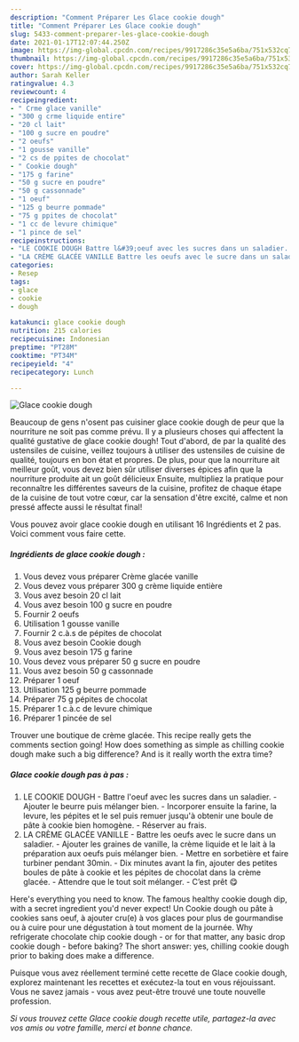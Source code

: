 ```yaml
---
description: "Comment Préparer Les Glace cookie dough"
title: "Comment Préparer Les Glace cookie dough"
slug: 5433-comment-preparer-les-glace-cookie-dough
date: 2021-01-17T12:07:44.250Z
image: https://img-global.cpcdn.com/recipes/9917286c35e5a6ba/751x532cq70/glace-cookie-dough-photo-principale-de-la-recette.jpg
thumbnail: https://img-global.cpcdn.com/recipes/9917286c35e5a6ba/751x532cq70/glace-cookie-dough-photo-principale-de-la-recette.jpg
cover: https://img-global.cpcdn.com/recipes/9917286c35e5a6ba/751x532cq70/glace-cookie-dough-photo-principale-de-la-recette.jpg
author: Sarah Keller
ratingvalue: 4.3
reviewcount: 4
recipeingredient:
- " Crme glace vanille"
- "300 g crme liquide entire"
- "20 cl lait"
- "100 g sucre en poudre"
- "2 oeufs"
- "1 gousse vanille"
- "2 cs de ppites de chocolat"
- " Cookie dough"
- "175 g farine"
- "50 g sucre en poudre"
- "50 g cassonnade"
- "1 oeuf"
- "125 g beurre pommade"
- "75 g ppites de chocolat"
- "1 cc de levure chimique"
- "1 pince de sel"
recipeinstructions:
- "LE COOKIE DOUGH Battre l&#39;oeuf avec les sucres dans un saladier. Ajouter le beurre puis mélanger bien. Incorporer ensuite la farine, la levure, les pépites et le sel puis remuer jusqu&#39;à obtenir une boule de pâte à cookie bien homogène. Réserver au frais."
- "LA CRÈME GLACÉE VANILLE Battre les oeufs avec le sucre dans un saladier. Ajouter les graines de vanille, la crème liquide et le lait à la préparation aux oeufs puis mélanger bien. Mettre en sorbetière et faire turbiner pendant 30min. Dix minutes avant la fin, ajouter des petites boules de pâte à cookie et les pépites de chocolat dans la crème glacée. Attendre que le tout soit mélanger. C’est prêt 😋"
categories:
- Resep
tags:
- glace
- cookie
- dough

katakunci: glace cookie dough 
nutrition: 215 calories
recipecuisine: Indonesian
preptime: "PT28M"
cooktime: "PT34M"
recipeyield: "4"
recipecategory: Lunch

---
```



![Glace cookie dough](https://img-global.cpcdn.com/recipes/9917286c35e5a6ba/751x532cq70/glace-cookie-dough-photo-principale-de-la-recette.jpg)

Beaucoup de gens n'osent pas cuisiner glace cookie dough de peur que la nourriture ne soit pas comme prévu. Il y a plusieurs choses qui affectent la qualité gustative de glace cookie dough! Tout d'abord, de par la qualité des ustensiles de cuisine, veillez toujours à utiliser des ustensiles de cuisine de qualité, toujours en bon état et propres. De plus, pour que la nourriture ait meilleur goût, vous devez bien sûr utiliser diverses épices afin que la nourriture produite ait un goût délicieux Ensuite, multipliez la pratique pour reconnaître les différentes saveurs de la cuisine, profitez de chaque étape de la cuisine de tout votre cœur, car la sensation d'être excité, calme et non pressé affecte aussi le résultat final!

<!--inarticleads1-->

Vous pouvez avoir glace cookie dough en utilisant 16 Ingrédients et 2 pas. Voici comment vous faire cette.

##### Ingrédients de glace cookie dough :

1. Vous devez vous préparer  Crème glacée vanille
1. Vous devez vous préparer 300 g crème liquide entière
1. Vous avez besoin 20 cl lait
1. Vous avez besoin 100 g sucre en poudre
1. Fournir 2 oeufs
1. Utilisation 1 gousse vanille
1. Fournir 2 c.à.s de pépites de chocolat
1. Vous avez besoin  Cookie dough
1. Vous avez besoin 175 g farine
1. Vous devez vous préparer 50 g sucre en poudre
1. Vous avez besoin 50 g cassonnade
1. Préparer 1 oeuf
1. Utilisation 125 g beurre pommade
1. Préparer 75 g pépites de chocolat
1. Préparer 1 c.à.c de levure chimique
1. Préparer 1 pincée de sel


Trouver une boutique de crème glacée. This recipe really gets the comments section going! How does something as simple as chilling cookie dough make such a big difference? And is it really worth the extra time? 

<!--inarticleads2-->

##### Glace cookie dough pas à pas :

1. LE COOKIE DOUGH - Battre l&#39;oeuf avec les sucres dans un saladier. - Ajouter le beurre puis mélanger bien. - Incorporer ensuite la farine, la levure, les pépites et le sel puis remuer jusqu&#39;à obtenir une boule de pâte à cookie bien homogène. - Réserver au frais.
1. LA CRÈME GLACÉE VANILLE - Battre les oeufs avec le sucre dans un saladier. - Ajouter les graines de vanille, la crème liquide et le lait à la préparation aux oeufs puis mélanger bien. - Mettre en sorbetière et faire turbiner pendant 30min. - Dix minutes avant la fin, ajouter des petites boules de pâte à cookie et les pépites de chocolat dans la crème glacée. - Attendre que le tout soit mélanger. - C’est prêt 😋


Here&#39;s everything you need to know. The famous healthy cookie dough dip, with a secret ingredient you&#39;d never expect! Un Cookie dough ou pâte à cookies sans oeuf, à ajouter cru(e) à vos glaces pour plus de gourmandise ou à cuire pour une dégustation à tout moment de la journée. Why refrigerate chocolate chip cookie dough - or for that matter, any basic drop cookie dough - before baking? The short answer: yes, chilling cookie dough prior to baking does make a difference. 

<!--inarticleads1-->

<p>
Puisque vous avez réellement terminé cette recette de Glace cookie dough, explorez maintenant les recettes et exécutez-la tout en vous réjouissant. Vous ne savez jamais - vous avez peut-être trouvé une toute nouvelle profession.
</p>

<p>
<i>Si vous trouvez cette Glace cookie dough recette utile, partagez-la avec vos amis ou votre famille, merci et bonne chance.</i>
</p>
